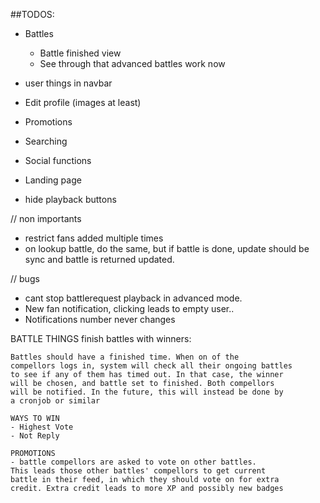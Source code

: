 ##TODOS:
* Battles
    - Battle finished view
    - See through that advanced battles work now

* user things in navbar
* Edit profile (images at least)
* Promotions
* Searching
* Social functions
* Landing page
* hide playback buttons

// non importants
* restrict fans added multiple times
* on lookup battle, do the same, but if battle is done, update should be sync and battle is returned updated.

// bugs
* cant stop battlerequest playback in advanced mode.
* New fan notification, clicking leads to empty user..
* Notifications number never changes



BATTLE THINGS
finish battles with winners:

    Battles should have a finished time. When on of the
    compellors logs in, system will check all their ongoing battles
    to see if any of them has timed out. In that case, the winner
    will be chosen, and battle set to finished. Both compellors
    will be notified. In the future, this will instead be done by
    a cronjob or similar

    WAYS TO WIN
    - Highest Vote
    - Not Reply

    PROMOTIONS
    - battle compellors are asked to vote on other battles.
    This leads those other battles' compellors to get current
    battle in their feed, in which they should vote on for extra
    credit. Extra credit leads to more XP and possibly new badges
